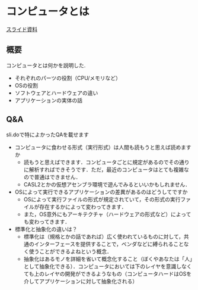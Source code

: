# コンピュータとは

[スライド資料](../pdf/intro_computer.pdf)

## 概要
コンピュータとは何かを説明した.

- それぞれのパーツの役割（CPU/メモリなど）
- OSの役割
- ソフトウェアとハードウェアの違い
- アプリケーションの実体の話

## Q&A
sli.doで特によかったQAを載せます

- コンピュータに食わせる形式（実行形式）は人間も読もうと思えば読めますか
	- 読もうと思えばできます．コンピュータごとに規定があるのでその通りに解析すればできそうです．ただ，最近のコンピュータはとても複雑なので普通はできません．
	- CASL2とかの仮想アセンブラ環境で遊んでみるといいかもしれません．
- OSによって実行できるアプリケーションの差異があるのはどうしてですか
	- OSによって実行ファイルの形式が規定されていて，その形式の実行ファイルが存在するかによって変わってきます．
	- また，OS意外にもアーキテクチャ（ハードウェアの形式など）によっても変わってきます．
- 標準化と抽象化の違いは？
	- 標準化は（規格とかの話であれば）広く使われているものに対して，共通のインターフェースを提供することで，ベンダなどに縛られることなく使うことができるよねという概念．
	- 抽象化はあるモノを詳細を省いて概念化すること（ぼくやあなたは「人」として抽象化できる）．コンピュータにおいては下のレイヤを意識しなくても上のレイヤの開発ができるようなもの（コンピュータハードはOSを介してアプリケーションに対して抽象化される）

